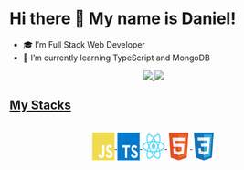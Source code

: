 # Hi there 👋 My name is Daniel!

- 🎓 I’m Full Stack Web Developer
- 🌱 I’m currently learning TypeScript and MongoDB

<div style="display: inline_block" align="center">
  <a href="https://github.com/DanielGomesTB">
  <img height="150em" src="https://github-readme-stats.vercel.app/api?username=DanielGomesTB&show_icons=true&theme=dracula&include_all_commits=true&count_private=true"/>
  <img height="150em" src="https://github-readme-stats.vercel.app/api/top-langs/?username=DanielGomesTB&layout=compact&langs_count=7&theme=dracula"/>
</div>

## My Stacks

<div style="display: inline_block" align="center"><br>
  <img align="center" alt="Js" height="50" width="40" src="https://raw.githubusercontent.com/devicons/devicon/master/icons/javascript/javascript-plain.svg">
  <img align="center" alt="Ts" height="50" width="40" src="https://raw.githubusercontent.com/devicons/devicon/master/icons/typescript/typescript-plain.svg">
  <img align="center" alt="React" height="50" width="40" src="https://raw.githubusercontent.com/devicons/devicon/master/icons/react/react-original.svg">
  <img align="center" alt="HTML" height="50" width="40" src="https://raw.githubusercontent.com/devicons/devicon/master/icons/html5/html5-original.svg">
  <img align="center" alt="CSS" height="50" width="40" src="https://raw.githubusercontent.com/devicons/devicon/master/icons/css3/css3-original.svg">
</div>
